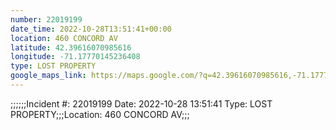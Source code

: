 ```yaml
---
number: 22019199
date_time: 2022-10-28T13:51:41+00:00
location: 460 CONCORD AV
latitude: 42.39616070985616
longitude: -71.17770145236408
type: LOST PROPERTY
google_maps_link: https://maps.google.com/?q=42.39616070985616,-71.17770145236408
---
```


;;;;;;Incident #: 22019199  Date: 2022-10-28 13:51:41   Type: LOST PROPERTY;;;Location: 460 CONCORD AV;;;
